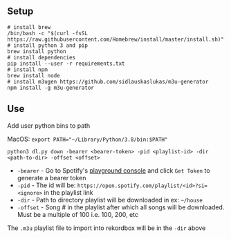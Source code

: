 
## Setup
```
# install brew
/bin/bash -c "$(curl -fsSL https://raw.githubusercontent.com/Homebrew/install/master/install.sh)"
# install python 3 and pip
brew install python
# install dependencies
pip install --user -r requirements.txt
# install npm
brew install node
# install m3ugen https://github.com/sidlauskaslukas/m3u-generator
npm install -g m3u-generator
```

## Use
Add user python bins to path

MacOS: `export PATH="~/Library/Python/3.8/bin:$PATH"`

`python3 dl.py down -bearer <bearer-token> -pid <playlist-id> -dir <path-to-dir> -offset <offset>`

* `-bearer` - Go to Spotify's <a href="https://developer.spotify.com/console/get-playlist-tracks/?playlist_id=&market=&fields=&limit=&offset=&additional_types=" target="_blank">playground console</a> and click `Get Token`  to generate a bearer token
* `-pid` -  The id will be: `https://open.spotify.com/playlist/<id>?si=<ignore>` in the playlist link
* `-dir` - Path to directory playlist will be downloaded in ex: `~/house`
* `-offset` - Song # in the playlist after which all songs will be downloaded. Must be a multiple of 100 i.e. 100, 200, etc

The `.m3u` playlist file to import into rekordbox will be in the `-dir` above
